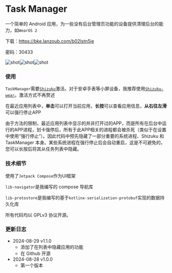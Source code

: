 # Task Manager
一个简单的 Android 应用，为一些没有后台管理页功能的设备提供清理后台的能力，如`WearOS 2`

下载：https://bke.lanzoub.com/b02lstn5je

密码：30433

![shot](https://img.picui.cn/free/2024/08/29/66d08fbdc75f8.png)![shot](https://img.picui.cn/free/2024/08/29/66d08fbd99f04.png)![shot](https://img.picui.cn/free/2024/08/29/66d08fbdc8d08.png)

### 使用
`TaskManager`需要[`Shizuku`](https://github.com/RikkaApps/Shizuku)激活。对于安卓手表等小屏设备，我推荐使用[`Shizuku-wear`](https://github.com/java30433/Shizuku-wear)。激活方式不再赘述

在最近应用列表中，**单击**可以打开当前应用，**长按**可以查看应用信息，**从右往左滑**可以强行停止APP

由于方法的限制，最近应用列表中显示的并非打开过的APP，而是所有在后台中运行的APP进程，划卡强停后，所有于此APP相关的进程都会被杀死（类似于在设置中使用“强行停止”）。因此代码中预先隐藏了一部分重要的系统进程、Shizuku 和 TaskManager 本身。某些系统进程在强行停止后会自动重启，这是不可避免的，您可以长按后将其从任务列表中隐藏。

### 技术细节
使用了`Jetpack Compose`作为UI框架

`lib-navigator`是我编写的 compose 导航库

`lib-protostore`是我编写的基于`kotlinx-serialization-protobuf`实现的数据持久化库

所有代码均以 GPLv3 协议开源。

### 更新日志
- 2024-08-29 v1.1.0
  - 添加了在列表中隐藏应用的功能
  - 在 Github 开源
- 2024-08-28 v1.0.0
  - 第一个版本